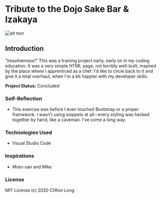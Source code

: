 # Tribute to the Dojo Sake Bar & Izakaya

![alt text](https://i.imgur.com/bii8cMC.jpg "Logo")

## Introduction
*"Irasshaimase!"* 
This was a training project early, early on in my coding education. It was a very simple HTML page, not terribly well-built, inspired by the place where I apprenticed as a chef. I'd like to circle back to it and give it a total overhaul, when I'm a bit happier with my developer skills.

**Project Status:** Concluded

### Self-Reflection
- This exercise was before I even touched Bootstrap or a proper framework. I wasn't using snippets at all--every styling was hacked together by hand, like a caveman. I've come a long way.

### Technologies Used
* Visual Studio Code

### Inspirations
* Moto-san and Mike

### License
MIT License (c) 2020 Clifton Long
